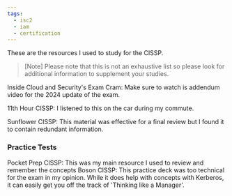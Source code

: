```yaml
---
tags:
  - isc2
  - iam
  - certification
---
```

These are the resources I used to study for the CISSP. 
> [Note] 
> Please note that this is not an exhaustive list so please look for additional information to supplement your studies. 

Inside Cloud and Security's Exam Cram:
	Make sure to watch is addendum video for the 2024 update of the exam.

11th Hour CISSP:
	I listened to this on the car during my commute. 

Sunflower CISSP: 
	This material was effective for a final review but I found it to contain redundant information.

### Practice Tests

Pocket Prep CISSP:
	This was my main resource I used to review and remember the concepts 
Boson CISSP:
	This practice deck was too technical for the exam in my opinion. While it does help with concepts with Kerberos, it can easily get you off the track of 'Thinking like a Manager'.

